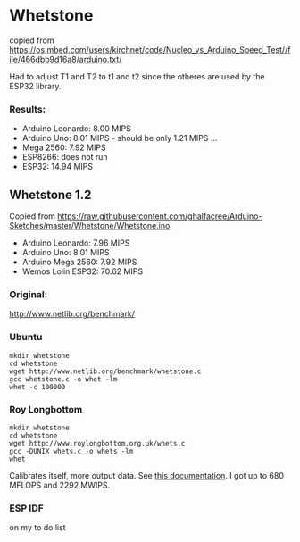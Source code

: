 # Whetstone

copied from https://os.mbed.com/users/kirchnet/code/Nucleo_vs_Arduino_Speed_Test//file/466dbb9d16a8/arduino.txt/

Had to adjust T1 and T2 to t1 and t2 since the otheres are used by the ESP32 library.

### Results:

- Arduino Leonardo: 8.00 MIPS
- Arduino Uno:  8.01 MIPS - should be only 1.21 MIPS ...
- Mega 2560:    7.92 MIPS
- ESP8266: does not run
- ESP32:       14.94 MIPS

## Whetstone 1.2

Copied from https://raw.githubusercontent.com/ghalfacree/Arduino-Sketches/master/Whetstone/Whetstone.ino

- Arduino Leonardo:   7.96 MIPS
- Arduino Uno:        8.01 MIPS
- Arduino Mega 2560:  7.92 MIPS
- Wemos Lolin ESP32: 70.62 MIPS


### Original:

http://www.netlib.org/benchmark/

### Ubuntu

```
mkdir whetstone
cd whetstone
wget http://www.netlib.org/benchmark/whetstone.c
gcc whetstone.c -o whet -lm
whet -c 100000
```

### Roy Longbottom

```
mkdir whetstone
cd whetstone
wget http://www.roylongbottom.org.uk/whets.c
gcc -DUNIX whets.c -o whets -lm
whet
```

Calibrates itself, more output data. See [this documentation](http://www.roylongbottom.org.uk/whetstone%20results.htm). I got up to 680 MFLOPS and 2292 MWIPS.

### ESP IDF

on my to do list
